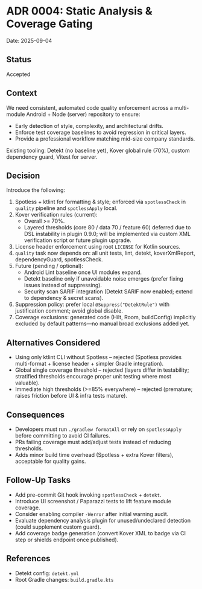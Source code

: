 # ADR 0004: Static Analysis & Coverage Gating

Date: 2025-09-04

## Status
Accepted

## Context
We need consistent, automated code quality enforcement across a multi-module Android + Node (server) repository to ensure:
* Early detection of style, complexity, and architectural drifts.
* Enforce test coverage baselines to avoid regression in critical layers.
* Provide a professional workflow matching mid-size company standards.

Existing tooling: Detekt (no baseline yet), Kover global rule (70%), custom dependency guard, Vitest for server.

## Decision
Introduce the following:
1. Spotless + ktlint for formatting & style; enforced via `spotlessCheck` in `quality` pipeline and `spotlessApply` local.
2. Kover verification rules (current):
   * Overall >= 70%.
   * Layered thresholds (core 80 / data 70 / feature 60) deferred due to DSL instability in plugin 0.9.0; will be implemented via custom XML verification script or future plugin upgrade.
3. License header enforcement using root `LICENSE` for Kotlin sources.
4. `quality` task now depends on: all unit tests, lint, detekt, koverXmlReport, dependencyGuard, spotlessCheck.
5. Future (pending / optional):
   * Android Lint baseline once UI modules expand.
   * Detekt baseline only if unavoidable noise emerges (prefer fixing issues instead of suppressing).
   * Security scan SARIF integration (Detekt SARIF now enabled; extend to dependency & secret scans).
6. Suppression policy: prefer local `@Suppress("DetektRule")` with justification comment; avoid global disable.
7. Coverage exclusions: generated code (Hilt, Room, buildConfig) implicitly excluded by default patterns—no manual broad exclusions added yet.

## Alternatives Considered
* Using only ktlint CLI without Spotless – rejected (Spotless provides multi-format + license header + simpler Gradle integration).
* Global single coverage threshold – rejected (layers differ in testability; stratified thresholds encourage proper unit testing where most valuable).
* Immediate high thresholds (>=85% everywhere) – rejected (premature; raises friction before UI & infra tests mature).

## Consequences
* Developers must run `./gradlew formatAll` or rely on `spotlessApply` before committing to avoid CI failures.
* PRs failing coverage must add/adjust tests instead of reducing thresholds.
* Adds minor build time overhead (Spotless + extra Kover filters), acceptable for quality gains.

## Follow-Up Tasks
* Add pre-commit Git hook invoking `spotlessCheck` + `detekt`.
* Introduce UI screenshot / Paparazzi tests to lift feature module coverage.
* Consider enabling compiler `-Werror` after initial warning audit.
* Evaluate dependency analysis plugin for unused/undeclared detection (could supplement custom guard).
* Add coverage badge generation (convert Kover XML to badge via CI step or shields endpoint once published).

## References
* Detekt config: `detekt.yml`
* Root Gradle changes: `build.gradle.kts`
